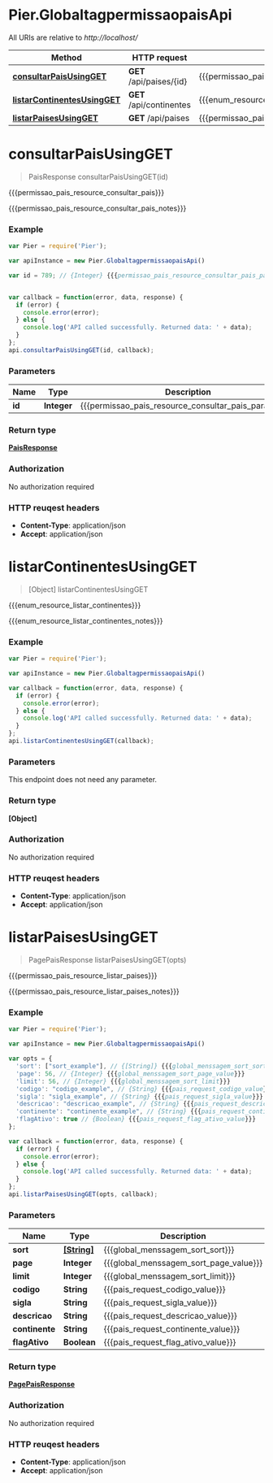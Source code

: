 # Pier.GlobaltagpermissaopaisApi

All URIs are relative to *http://localhost/*

Method | HTTP request | Description
------------- | ------------- | -------------
[**consultarPaisUsingGET**](GlobaltagpermissaopaisApi.md#consultarPaisUsingGET) | **GET** /api/paises/{id} | {{{permissao_pais_resource_consultar_pais}}}
[**listarContinentesUsingGET**](GlobaltagpermissaopaisApi.md#listarContinentesUsingGET) | **GET** /api/continentes | {{{enum_resource_listar_continentes}}}
[**listarPaisesUsingGET**](GlobaltagpermissaopaisApi.md#listarPaisesUsingGET) | **GET** /api/paises | {{{permissao_pais_resource_listar_paises}}}


<a name="consultarPaisUsingGET"></a>
# **consultarPaisUsingGET**
> PaisResponse consultarPaisUsingGET(id)

{{{permissao_pais_resource_consultar_pais}}}

{{{permissao_pais_resource_consultar_pais_notes}}}

### Example
```javascript
var Pier = require('Pier');

var apiInstance = new Pier.GlobaltagpermissaopaisApi()

var id = 789; // {Integer} {{{permissao_pais_resource_consultar_pais_param_id}}}


var callback = function(error, data, response) {
  if (error) {
    console.error(error);
  } else {
    console.log('API called successfully. Returned data: ' + data);
  }
};
api.consultarPaisUsingGET(id, callback);
```

### Parameters

Name | Type | Description  | Notes
------------- | ------------- | ------------- | -------------
 **id** | **Integer**| {{{permissao_pais_resource_consultar_pais_param_id}}} | 

### Return type

[**PaisResponse**](PaisResponse.md)

### Authorization

No authorization required

### HTTP reuqest headers

 - **Content-Type**: application/json
 - **Accept**: application/json

<a name="listarContinentesUsingGET"></a>
# **listarContinentesUsingGET**
> [Object] listarContinentesUsingGET

{{{enum_resource_listar_continentes}}}

{{{enum_resource_listar_continentes_notes}}}

### Example
```javascript
var Pier = require('Pier');

var apiInstance = new Pier.GlobaltagpermissaopaisApi()

var callback = function(error, data, response) {
  if (error) {
    console.error(error);
  } else {
    console.log('API called successfully. Returned data: ' + data);
  }
};
api.listarContinentesUsingGET(callback);
```

### Parameters
This endpoint does not need any parameter.

### Return type

**[Object]**

### Authorization

No authorization required

### HTTP reuqest headers

 - **Content-Type**: application/json
 - **Accept**: application/json

<a name="listarPaisesUsingGET"></a>
# **listarPaisesUsingGET**
> PagePaisResponse listarPaisesUsingGET(opts)

{{{permissao_pais_resource_listar_paises}}}

{{{permissao_pais_resource_listar_paises_notes}}}

### Example
```javascript
var Pier = require('Pier');

var apiInstance = new Pier.GlobaltagpermissaopaisApi()

var opts = { 
  'sort': ["sort_example"], // {[String]} {{{global_menssagem_sort_sort}}}
  'page': 56, // {Integer} {{{global_menssagem_sort_page_value}}}
  'limit': 56, // {Integer} {{{global_menssagem_sort_limit}}}
  'codigo': "codigo_example", // {String} {{{pais_request_codigo_value}}}
  'sigla': "sigla_example", // {String} {{{pais_request_sigla_value}}}
  'descricao': "descricao_example", // {String} {{{pais_request_descricao_value}}}
  'continente': "continente_example", // {String} {{{pais_request_continente_value}}}
  'flagAtivo': true // {Boolean} {{{pais_request_flag_ativo_value}}}
};

var callback = function(error, data, response) {
  if (error) {
    console.error(error);
  } else {
    console.log('API called successfully. Returned data: ' + data);
  }
};
api.listarPaisesUsingGET(opts, callback);
```

### Parameters

Name | Type | Description  | Notes
------------- | ------------- | ------------- | -------------
 **sort** | [**[String]**](String.md)| {{{global_menssagem_sort_sort}}} | [optional] 
 **page** | **Integer**| {{{global_menssagem_sort_page_value}}} | [optional] 
 **limit** | **Integer**| {{{global_menssagem_sort_limit}}} | [optional] 
 **codigo** | **String**| {{{pais_request_codigo_value}}} | [optional] 
 **sigla** | **String**| {{{pais_request_sigla_value}}} | [optional] 
 **descricao** | **String**| {{{pais_request_descricao_value}}} | [optional] 
 **continente** | **String**| {{{pais_request_continente_value}}} | [optional] 
 **flagAtivo** | **Boolean**| {{{pais_request_flag_ativo_value}}} | [optional] 

### Return type

[**PagePaisResponse**](PagePaisResponse.md)

### Authorization

No authorization required

### HTTP reuqest headers

 - **Content-Type**: application/json
 - **Accept**: application/json


